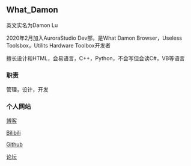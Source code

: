 ## What_Damon

英文实名为Damon Lu

2020年2月加入AuroraStudio Dev部，是What Damon Browser，Useless Toolsbox，Utilits Hardware Toolbox开发者

擅长设计和HTML，会易语言，C++，Python，不会写但会读C#，VB等语言

### 职责

管理，设计，开发

### 个人网站

[博客](https://damon233.js.org)

[Bilibili](https://space.bilibili.com/351191993)

[Github](https://github.com/whatdamon)

[论坛](https://whatdamonbbs.freeflarum.com)